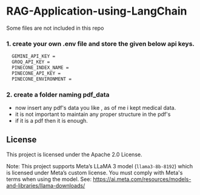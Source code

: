 # RAG-Application-using-LangChain

Some files are not included in this repo 
### 1. create your own .env file and store the given below api keys.
```bash
  GEMINI_API_KEY = 
  GROQ_API_KEY = 
  PINECONE_INDEX_NAME =
  PINECONE_API_KEY = 
  PINECONE_ENVIRONMENT =

```

### 2. create a folder naming pdf_data
   
   * now insert any pdf's data you like , as of me i kept medical data.
   * it is not important to maintain any proper structure in the pdf's
   * if it is a pdf then it is enough.





## License

This project is licensed under the Apache 2.0 License.

Note: This project supports Meta’s LLaMA 3 model (`llama3-8b-8192`) which is licensed under Meta’s custom license. You must comply with Meta's terms when using the model. See: https://ai.meta.com/resources/models-and-libraries/llama-downloads/
